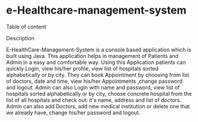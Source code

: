 # e-Healthcare-management-system
Table of content

Description

E-HealthCare-Management-System is a console based application which is built using Java.
This application helps in management of Patients and Admin in a easy and comfortable way.
Using this Application patients can quickly Login, view his/her profile, view list of hospitals sorted alphabetically or by city.
They can book Appointment by choosing from list of doctors, date and time, view his/her Appointments ,change password and logout.
Admin can also Login with name and password, view list of hospitals sorted alphabetically or by city, choose concrete hospital from the list of all hospitals and check out: it's name, address and list of doctors. Admin can also add Doctors, add new medical institution or delete one that we already have, change his/her password and logout.

